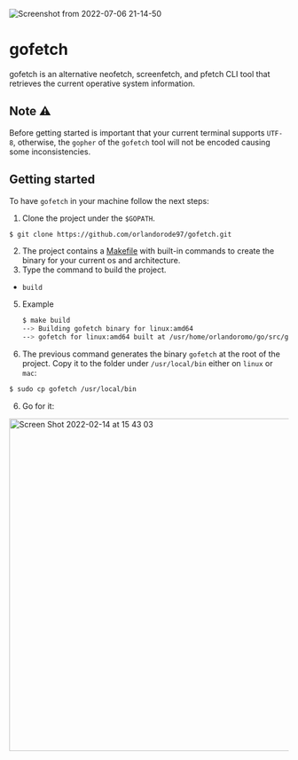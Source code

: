 ![Screenshot from 2022-07-06 21-14-50](https://user-images.githubusercontent.com/34588445/177675570-225aa46c-a80e-46e9-9ca9-b92a119d2c7d.png)
# gofetch
gofetch is an alternative neofetch, screenfetch, and pfetch CLI tool that retrieves the current operative system information.

## Note ⚠️
Before getting started is important that your current terminal supports `UTF-8`, otherwise, the `gopher` of the `gofetch` tool will not be encoded causing some inconsistencies.

## Getting started
To have `gofetch` in your machine follow the next steps:
1. Clone the project under the `$GOPATH`.
```sh
$ git clone https://github.com/orlandorode97/gofetch.git
```
2. The project contains a [Makefile](https://github.com/orlandorode97/gofetch/blob/main/Makefile) with built-in commands to create the binary for your current os and architecture.
3. Type the command to build the project.
- `build`
5. Example
    ```sh
    $ make build
    --> Building gofetch binary for linux:amd64
    --> gofetch for linux:amd64 built at /usr/home/orlandoromo/go/src/gofetch
    ```
5. The previous command generates the binary `gofetch` at the root of the project. Copy it to the folder under `/usr/local/bin` either on `linux` or `mac`:
```sh
$ sudo cp gofetch /usr/local/bin
```

6. Go for it:
<img width="600" alt="Screen Shot 2022-02-14 at 15 43 03" src="https://user-images.githubusercontent.com/34588445/177675584-51c65cac-538c-4d30-b77a-75d8c8c6f042.png">
